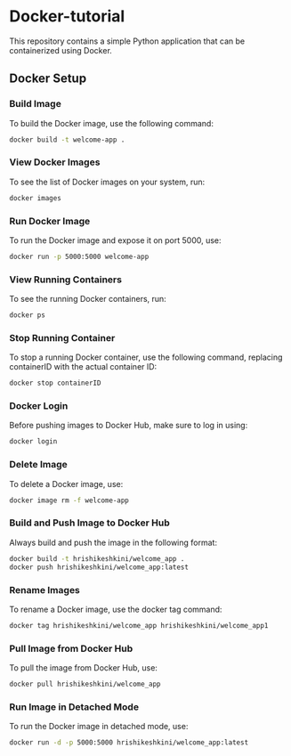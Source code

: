 # Docker-tutorial
This repository contains a simple Python application that can be containerized using Docker.

## Docker Setup

### Build Image

To build the Docker image, use the following command:

```bash
docker build -t welcome-app .
```

### View Docker Images

To see the list of Docker images on your system, run:

```bash
docker images
```

### Run Docker Image

To run the Docker image and expose it on port 5000, use:

```bash
docker run -p 5000:5000 welcome-app
```

### View Running Containers

To see the running Docker containers, run:

```bash
docker ps
```

### Stop Running Container

To stop a running Docker container, use the following command, replacing containerID with the actual container ID:

```bash
docker stop containerID
```

### Docker Login

Before pushing images to Docker Hub, make sure to log in using:

```bash
docker login
```

### Delete Image

To delete a Docker image, use:

```bash
docker image rm -f welcome-app
```

### Build and Push Image to Docker Hub

Always build and push the image in the following format:

```bash
docker build -t hrishikeshkini/welcome_app .
docker push hrishikeshkini/welcome_app:latest
```

### Rename Images

To rename a Docker image, use the docker tag command:

```bash
docker tag hrishikeshkini/welcome_app hrishikeshkini/welcome_app1
```

### Pull Image from Docker Hub

To pull the image from Docker Hub, use:

```bash
docker pull hrishikeshkini/welcome_app
```
### Run Image in Detached Mode

To run the Docker image in detached mode, use:

```bash
docker run -d -p 5000:5000 hrishikeshkini/welcome_app:latest
```